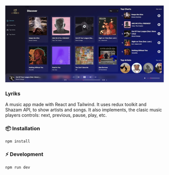 <img
   src="./docs/images/ss.jpeg"
/>

### Lyriks
A music app made with React and Tailwind. It uses redux toolkit and Shazam API, to show artists and songs. It also implements, the clasic music players controls: next, previous, pause, play, etc.


### 📦 Installation
```
npm install
```

### ⚡️ Development
```
npm run dev
```

